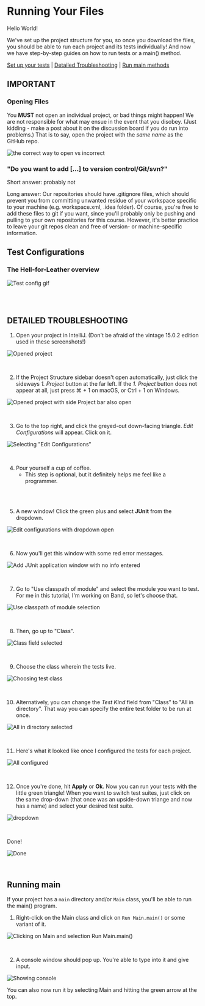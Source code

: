 # Running Your Files 

Hello World!

We've set up the project structure for you, so once you download the files, you should be able to run each project and its tests individually! And now we have step-by-step guides on how to run tests or a main() method.

[Set up your tests](#the-hell-for-leather-overview) | [Detailed Troubleshooting](#detailed-troubleshooting) | [Run main methods](#running-main)

## IMPORTANT

### Opening Files
You __MUST__ not open an individual project, or bad things might happen! We are not responsible for what may ensue in the event that you disobey. (Just kidding - make a post about it on the discussion board if you do run into problems.) That is to say, open the project with the _same name_ as the GitHub repo.

![the correct way to open vs incorrect](https://edx-course-spdx-kiczales.s3.amazonaws.com/SC/GitHubPictures/what-to-not-do.png)


### "Do you want to add [...] to version control/Git/svn?"
Short answer: probably not

Long answer: Our repositories should have .gitignore files, which should prevent you from committing unwanted residue of your workspace specific to your machine (e.g. workspace.xml, .idea folder). Of course, you're free to add these files to git if you want, since you'll probably only be pushing and pulling to your own repositories for this course. However, it's better practice to leave your git repos clean and free of version- or machine-specific information.



## Test Configurations

### The Hell-for-Leather overview

![Test config gif](https://edx-course-spdx-kiczales.s3.amazonaws.com/SC/GitHubPictures/github_readme_animation.gif)

<br />
<br />

## DETAILED TROUBLESHOOTING


1. Open your project in IntelliJ. (Don't be afraid of the vintage 15.0.2 edition used in these screenshots!)

![Opened project](https://edx-course-spdx-kiczales.s3.amazonaws.com/SC/GitHubPictures/github_readme_2.PNG)


<br />

2. If the Project Structure sidebar doesn't open automatically, just click the sideways _1. Project_ button at the far left. If the _1. Project_ button does not appear at all, just press ⌘ + 1 on macOS, or Ctrl + 1 on Windows.

![Opened project with side Project bar also open](https://edx-course-spdx-kiczales.s3.amazonaws.com/SC/GitHubPictures/github_readme_3.PNG)


<br />

3. Go to the top right, and click the greyed-out down-facing triangle. _Edit Configurations_ will appear. Click on it. 

![Selecting "Edit Configurations"](https://edx-course-spdx-kiczales.s3.amazonaws.com/SC/GitHubPictures/github_readme_4.PNG)


<br />

4. Pour yourself a cup of coffee. 
   * This step is optional, but it definitely helps me feel like a programmer.

<br />
<br />

5. A new window! Click the green plus and select __JUnit__ from the dropdown.

![Edit configurations with dropdown open](https://edx-course-spdx-kiczales.s3.amazonaws.com/SC/GitHubPictures/github_readme_5.PNG)


<br />

6. Now you'll get this window with some red error messages.

![Add JUnit application window with no info entered](https://edx-course-spdx-kiczales.s3.amazonaws.com/SC/GitHubPictures/github_readme_6.PNG)


<br />

7. Go to "Use classpath of module" and select the module you want to test. For me in this tutorial, I'm working on Band, so let's choose that. 

![Use classpath of module selection](https://edx-course-spdx-kiczales.s3.amazonaws.com/SC/GitHubPictures/github_readme_7.PNG)


<br />

8. Then, go up to "Class".

![Class field selected](https://edx-course-spdx-kiczales.s3.amazonaws.com/SC/GitHubPictures/github_readme_8.PNG)


<br />

9. Choose the class wherein the tests live. 

![Choosing test class](https://edx-course-spdx-kiczales.s3.amazonaws.com/SC/GitHubPictures/github_readme_9.PNG)


<br />

10. Alternatively, you can change the _Test Kind_ field from "Class" to "All in directory". That way you can specify the entire test folder to be run at once.

![All in directory selected](https://edx-course-spdx-kiczales.s3.amazonaws.com/SC/GitHubPictures/github_readme_directory.PNG)


</br> 

11. Here's what it looked like once I configured the tests for each project.

![All configured](https://edx-course-spdx-kiczales.s3.amazonaws.com/SC/GitHubPictures/github_readme_testsdone.PNG)


<br />

12. Once you're done, hit __Apply__ or __Ok__. Now you can run your tests with the little green triangle! When you want to switch test suites, just click on the same drop-down (that once was an upside-down triange and now has a name) and select your desired test suite.

![dropdown](https://edx-course-spdx-kiczales.s3.amazonaws.com/SC/GitHubPictures/github_readme_12.png)


<br />

Done!

![Done](https://edx-course-spdx-kiczales.s3.amazonaws.com/SC/GitHubPictures/github_readme_11.PNG)




<br />

## Running main

If your project has a `main` directory and/or `Main` class, you'll be able to run the main() program.

1. Right-click on the Main class and click on `Run Main.main()` or some variant of it.

![Clicking on Main and selection Run Main.main()](https://edx-course-spdx-kiczales.s3.amazonaws.com/SC/GitHubPictures/github_readme_main.PNG)


<br />

2. A console window should pop up. You're able to type into it and give input.

![Showing console](https://edx-course-spdx-kiczales.s3.amazonaws.com/SC/GitHubPictures/github_readme_main_2.PNG)

You can also now run it by selecting Main and hitting the green arrow at the top. 

